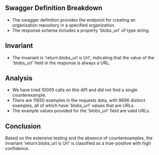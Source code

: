 ## Swagger Definition Breakdown
- The swagger definition provides the endpoint for creating an organization repository in a specified organization.
- The response schema includes a property 'blobs_url' of type string.

## Invariant
- The invariant is 'return.blobs_url is Url', indicating that the value of the 'blobs_url' field in the response is always a URL.

## Analysis
- We have tried 10000 calls on this API and did not find a single counterexample.
- There are 11650 examples in the requests data, with 9696 distinct examples, all of which have 'blobs_url' values that are URLs.
- The example values provided for the 'blobs_url' field are valid URLs.

## Conclusion
Based on the extensive testing and the absence of counterexamples, the invariant 'return.blobs_url is Url' is classified as a true-positive with high confidence.
